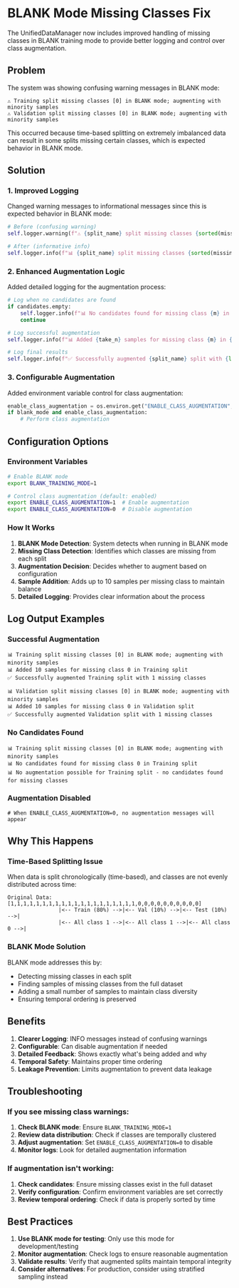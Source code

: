 # BLANK Mode Missing Classes Fix

The UnifiedDataManager now includes improved handling of missing classes in BLANK training mode to provide better logging and control over class augmentation.

## Problem

The system was showing confusing warning messages in BLANK mode:
```
⚠️ Training split missing classes [0] in BLANK mode; augmenting with minority samples
⚠️ Validation split missing classes [0] in BLANK mode; augmenting with minority samples
```

This occurred because time-based splitting on extremely imbalanced data can result in some splits missing certain classes, which is expected behavior in BLANK mode.

## Solution

### 1. Improved Logging

Changed warning messages to informational messages since this is expected behavior in BLANK mode:

```python
# Before (confusing warning)
self.logger.warning(f"⚠️ {split_name} split missing classes {sorted(missing)} in BLANK mode; augmenting with minority samples")

# After (informative info)
self.logger.info(f"📊 {split_name} split missing classes {sorted(missing)} in BLANK mode; augmenting with minority samples")
```

### 2. Enhanced Augmentation Logic

Added detailed logging for the augmentation process:

```python
# Log when no candidates are found
if candidates.empty:
    self.logger.info(f"📊 No candidates found for missing class {m} in {split_name} split")
    continue

# Log successful augmentation
self.logger.info(f"📊 Added {take_n} samples for missing class {m} in {split_name} split")

# Log final results
self.logger.info(f"✅ Successfully augmented {split_name} split with {len(samples_to_add)} missing classes")
```

### 3. Configurable Augmentation

Added environment variable control for class augmentation:

```python
enable_class_augmentation = os.environ.get("ENABLE_CLASS_AUGMENTATION", "1") == "1"
if blank_mode and enable_class_augmentation:
    # Perform class augmentation
```

## Configuration Options

### Environment Variables

```bash
# Enable BLANK mode
export BLANK_TRAINING_MODE=1

# Control class augmentation (default: enabled)
export ENABLE_CLASS_AUGMENTATION=1  # Enable augmentation
export ENABLE_CLASS_AUGMENTATION=0  # Disable augmentation
```

### How It Works

1. **BLANK Mode Detection**: System detects when running in BLANK mode
2. **Missing Class Detection**: Identifies which classes are missing from each split
3. **Augmentation Decision**: Decides whether to augment based on configuration
4. **Sample Addition**: Adds up to 10 samples per missing class to maintain balance
5. **Detailed Logging**: Provides clear information about the process

## Log Output Examples

### Successful Augmentation
```
📊 Training split missing classes [0] in BLANK mode; augmenting with minority samples
📊 Added 10 samples for missing class 0 in Training split
✅ Successfully augmented Training split with 1 missing classes

📊 Validation split missing classes [0] in BLANK mode; augmenting with minority samples
📊 Added 10 samples for missing class 0 in Validation split
✅ Successfully augmented Validation split with 1 missing classes
```

### No Candidates Found
```
📊 Training split missing classes [0] in BLANK mode; augmenting with minority samples
📊 No candidates found for missing class 0 in Training split
📊 No augmentation possible for Training split - no candidates found for missing classes
```

### Augmentation Disabled
```
# When ENABLE_CLASS_AUGMENTATION=0, no augmentation messages will appear
```

## Why This Happens

### Time-Based Splitting Issue
When data is split chronologically (time-based), and classes are not evenly distributed across time:

```
Original Data: [1,1,1,1,1,1,1,1,1,1,1,1,1,1,1,1,1,1,1,1,0,0,0,0,0,0,0,0,0,0]
                |<-- Train (80%) -->|<-- Val (10%) -->|<-- Test (10%) -->|
                |<-- All class 1 -->|<-- All class 1 -->|<-- All class 0 -->|
```

### BLANK Mode Solution
BLANK mode addresses this by:
- Detecting missing classes in each split
- Finding samples of missing classes from the full dataset
- Adding a small number of samples to maintain class diversity
- Ensuring temporal ordering is preserved

## Benefits

1. **Clearer Logging**: INFO messages instead of confusing warnings
2. **Configurable**: Can disable augmentation if needed
3. **Detailed Feedback**: Shows exactly what's being added and why
4. **Temporal Safety**: Maintains proper time ordering
5. **Leakage Prevention**: Limits augmentation to prevent data leakage

## Troubleshooting

### If you see missing class warnings:
1. **Check BLANK mode**: Ensure `BLANK_TRAINING_MODE=1`
2. **Review data distribution**: Check if classes are temporally clustered
3. **Adjust augmentation**: Set `ENABLE_CLASS_AUGMENTATION=0` to disable
4. **Monitor logs**: Look for detailed augmentation information

### If augmentation isn't working:
1. **Check candidates**: Ensure missing classes exist in the full dataset
2. **Verify configuration**: Confirm environment variables are set correctly
3. **Review temporal ordering**: Check if data is properly sorted by time

## Best Practices

1. **Use BLANK mode for testing**: Only use this mode for development/testing
2. **Monitor augmentation**: Check logs to ensure reasonable augmentation
3. **Validate results**: Verify that augmented splits maintain temporal integrity
4. **Consider alternatives**: For production, consider using stratified sampling instead 